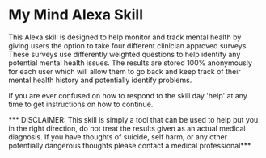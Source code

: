 # My Mind Alexa Skill

This Alexa skill is designed to help monitor and track mental health by giving users the option to take four different clinician approved surveys. These surveys use differently weighted questions to help identify any potential mental health issues. The results are stored 100% anonymously for each user which will allow them to go back and keep track of their mental health history and potentially identify problems. 

If you are ever confused on how to respond to the skill day 'help' at any time to get instructions on how to continue.

*** DISCLAIMER: This skill is simply a tool that can be used to help put you in the right direction, do not treat the results given as an actual medical diagnosis. If you have thoughts of suicide, self harm, or any other potentially dangerous thoughts please contact a medical professional***
